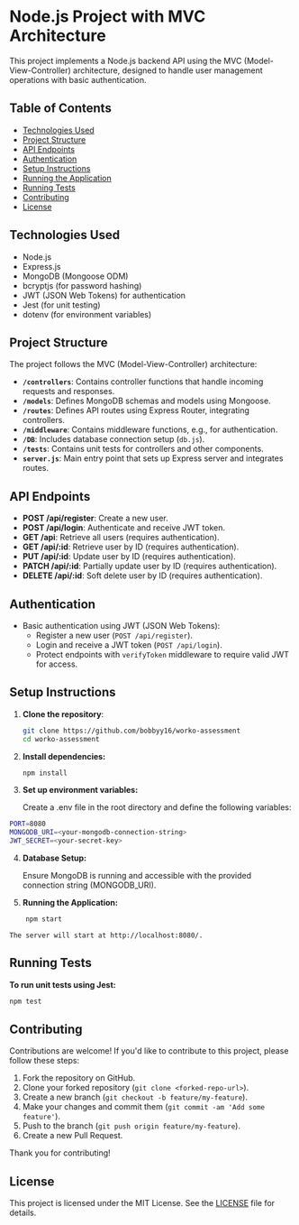 # Node.js Project with MVC Architecture

This project implements a Node.js backend API using the MVC (Model-View-Controller) architecture, designed to handle user management operations with basic authentication.

## Table of Contents

- [Technologies Used](#technologies-used)
- [Project Structure](#project-structure)
- [API Endpoints](#api-endpoints)
- [Authentication](#authentication)
- [Setup Instructions](#setup-instructions)
- [Running the Application](#running-the-application)
- [Running Tests](#running-tests)
- [Contributing](#contributing)
- [License](#license)

## Technologies Used

- Node.js
- Express.js
- MongoDB (Mongoose ODM)
- bcryptjs (for password hashing)
- JWT (JSON Web Tokens) for authentication
- Jest (for unit testing)
- dotenv (for environment variables)

## Project Structure

The project follows the MVC (Model-View-Controller) architecture:

- **`/controllers`**: Contains controller functions that handle incoming requests and responses.
- **`/models`**: Defines MongoDB schemas and models using Mongoose.
- **`/routes`**: Defines API routes using Express Router, integrating controllers.
- **`/middleware`**: Contains middleware functions, e.g., for authentication.
- **`/DB`**: Includes database connection setup (`db.js`).
- **`/tests`**: Contains unit tests for controllers and other components.
- **`server.js`**: Main entry point that sets up Express server and integrates routes.

## API Endpoints

- **POST /api/register**: Create a new user.
- **POST /api/login**: Authenticate and receive JWT token.
- **GET /api**: Retrieve all users (requires authentication).
- **GET /api/:id**: Retrieve user by ID (requires authentication).
- **PUT /api/:id**: Update user by ID (requires authentication).
- **PATCH /api/:id**: Partially update user by ID (requires authentication).
- **DELETE /api/:id**: Soft delete user by ID (requires authentication).

## Authentication

- Basic authentication using JWT (JSON Web Tokens):
  - Register a new user (`POST /api/register`).
  - Login and receive a JWT token (`POST /api/login`).
  - Protect endpoints with `verifyToken` middleware to require valid JWT for access.

## Setup Instructions

1. **Clone the repository**:

   ```bash
   git clone https://github.com/bobbyy16/worko-assessment
   cd worko-assessment
   ```

2. **Install dependencies:**

   ```bash
   npm install
   ```

3. **Set up environment variables:**

   Create a .env file in the root directory and define the following variables:

```bash
PORT=8080
MONGODB_URI=<your-mongodb-connection-string>
JWT_SECRET=<your-secret-key>
```

4. **Database Setup:**

   Ensure MongoDB is running and accessible with the provided connection string (MONGODB_URI).

5. **Running the Application:**

```bash
    npm start
```

    The server will start at http://localhost:8080/.

## Running Tests

**To run unit tests using Jest:**

```bash
npm test
```

## Contributing

Contributions are welcome! If you'd like to contribute to this project, please follow these steps:

1. Fork the repository on GitHub.
2. Clone your forked repository (`git clone <forked-repo-url>`).
3. Create a new branch (`git checkout -b feature/my-feature`).
4. Make your changes and commit them (`git commit -am 'Add some feature'`).
5. Push to the branch (`git push origin feature/my-feature`).
6. Create a new Pull Request.

Thank you for contributing!

## License

This project is licensed under the MIT License. See the [LICENSE](./LICENSE) file for details.
